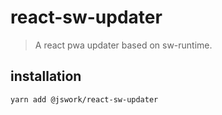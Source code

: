 # react-sw-updater
> A react pwa updater based on sw-runtime.

## installation
```shell
yarn add @jswork/react-sw-updater
```
